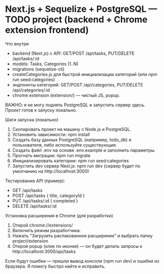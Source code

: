 # Next.js + Sequelize + PostgreSQL — TODO project (backend + Chrome extension frontend)

Что внутри

- backend (Next.js) с API: GET/POST /api/tasks, PUT/DELETE /api/tasks/:id
- models: Tasks, Categories (1..N)
- migrations (sequelize-cli)
- createCategories.js для быстрой инициализации категорий (или npm run seed:categories)
- эндпоинты категорий: GET/POST /api/categories, PUT/DELETE /api/categories/:id
- chrome extension (extension/) — чистый JS, popup.

ВАЖНО: я не могу поднять PostgreSQL и запустить сервер здесь. Проект готов к запуску локально.

Шаги запуска (локально)

1. Скопировать проект на машину с Node.js и PostgreSQL.
2. Установить зависимости:
   npm install
3. Создать базу данных PostgreSQL (например, todo_db) и пользователя, либо используйте существующие.
4. Создать файл .env на основе .env.example и заполнить параметры.
5. Прогнать миграции:
   npm run migrate
6. Инициализировать категории:
   npm run seed:categories
7. Запустить dev сервер Next.js:
   npm run dev
   (сервер будет по умолчанию на http://localhost:3000)

Тестирование API (пример):

- GET /api/tasks
- POST /api/tasks { title, categoryId }
- PUT /api/tasks/:id { completed }
- DELETE /api/tasks/:id

Установка расширения в Chrome (для разработки)

1. Открой chrome://extensions/
2. Включить режим разработчика.
3. Нажать "Загрузить распакованное расширение" и выбрать папку project/extension
4. Открой popup (клик по иконке) — он будет делать запросы к http://localhost:3000/api/tasks

Если будут ошибки — пришли вывод консоли (npm run dev) и ошибки из браузера. Я помогу быстро найти и исправить.
